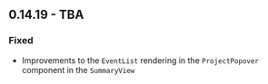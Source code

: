 ## 0.14.19 - TBA

### Fixed

- Improvements to the `EventList` rendering in the `ProjectPopover` component in the `SummaryView`